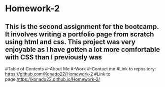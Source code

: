 # Homework-2
## This is the second assignment for the bootcamp. It involves writing a portfolio page from scratch using html and css. This project was very enjoyable as I have gotten a lot more comfortable with CSS than I previously was 
#Table of Contents
#-About Me
#-Work
#-Contact me 
#Link to repository: https://github.com/Konado22/Homework-2
#Link to page:https://konado22.github.io/Homework-2/
